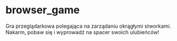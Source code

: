 # browser_game
 
Gra przeglądarkowa polegająca na zarządaniu okrągłymi stworkami. Nakarm, pobaw się i wyprowadź na spacer swoich ulubieńców!
